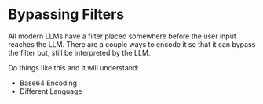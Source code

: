# Bypassing Filters

All modern LLMs have a filter placed somewhere before the user input reaches the LLM. There are a couple ways to encode it so that it can bypass the filter but, still be interpreted by the LLM.

Do things like this and it will understand:

- Base64 Encoding
- Different Language

